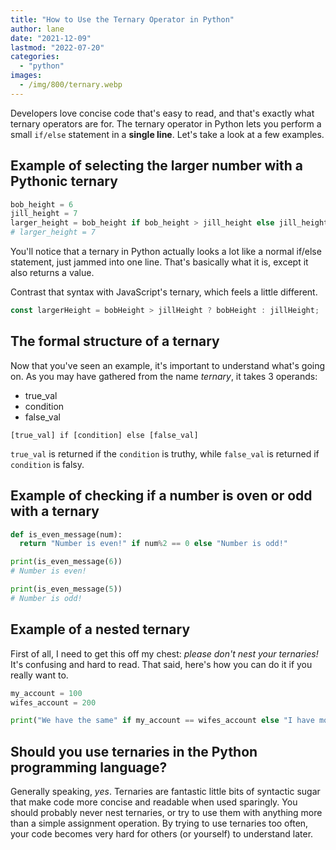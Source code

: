 ```yaml
---
title: "How to Use the Ternary Operator in Python"
author: lane
date: "2021-12-09"
lastmod: "2022-07-20"
categories: 
  - "python"
images:
  - /img/800/ternary.webp
---
```


Developers love concise code that's easy to read, and that's exactly what ternary operators are for. The ternary operator in Python lets you perform a small `if/else` statement in a **single line**. Let's take a look at a few examples.

## Example of selecting the larger number with a Pythonic ternary

```py
bob_height = 6
jill_height = 7
larger_height = bob_height if bob_height > jill_height else jill_height
# larger_height = 7
```

You'll notice that a ternary in Python actually looks a lot like a normal if/else statement, just jammed into one line. That's basically what it is, except it also returns a value.

Contrast that syntax with JavaScript's ternary, which feels a little different.

```js
const largerHeight = bobHeight > jillHeight ? bobHeight : jillHeight;
```

## The formal structure of a ternary

Now that you've seen an example, it's important to understand what's going on. As you may have gathered from the name *ternary*, it takes 3 operands:

* true_val
* condition
* false_val

```
[true_val] if [condition] else [false_val]
```

`true_val` is returned if the `condition` is truthy, while `false_val` is returned if `condition` is falsy.

## Example of checking if a number is oven or odd with a ternary

```py
def is_even_message(num):
  return "Number is even!" if num%2 == 0 else "Number is odd!"

print(is_even_message(6))
# Number is even!

print(is_even_message(5))
# Number is odd!
```

## Example of a nested ternary

First of all, I need to get this off my chest: *please don't nest your ternaries!* It's confusing and hard to read. That said, here's how you can do it if you really want to.

```py
my_account = 100
wifes_account = 200

print("We have the same" if my_account == wifes_account else "I have more" if my_account > wifes_account else "Wife has more")
```

## Should you use ternaries in the Python programming language?

Generally speaking, *yes*. Ternaries are fantastic little bits of syntactic sugar that make code more concise and readable when used sparingly. You should probably never nest ternaries, or try to use them with anything more than a simple assignment operation. By trying to use ternaries too often, your code becomes very hard for others (or yourself) to understand later.
